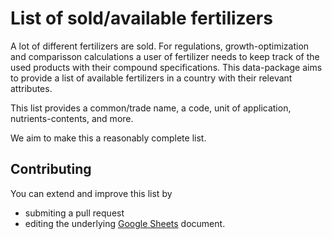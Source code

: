 # List of sold/available fertilizers

A lot of different fertilizers are sold. For regulations, growth-optimization and 
comparisson calculations a user of fertilizer needs to keep track of the used products with their
compound specifications. This data-package aims to provide a list of available fertilizers in a
country with their relevant attributes.

This list provides a common/trade name, a code, unit of application, nutrients-contents, and more.

We aim to make this a reasonably complete list.

## Contributing

You can extend and improve this list by 

- submiting a pull request
- editing the underlying [Google Sheets](https://docs.google.com/spreadsheets/d/1oplc6Zr62abCfWWfN68MPQUT8uVkaa6Mr8sDHl2LKNQ/edit#gid=0) document.
